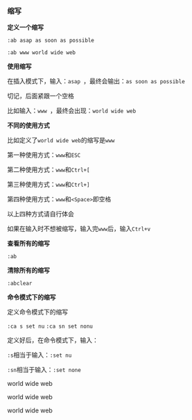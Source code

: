### 缩写

**定义一个缩写**

`:ab asap as soon as possible`

`:ab www world wide web`

**使用缩写**

在插入模式下，输入：`asap `，最终会输出：`as soon as possible`

切记，后面紧跟一个空格

比如输入：`www `，最终会出现：`world wide web`

**不同的使用方式**

比如定义了`world wide web`的缩写是`www`

第一种使用方式：`www`和`ESC`

第二种使用方式：`www`和`Ctrl+[`

第三种使用方式：`www`和`Ctrl+]`

第四种使用方式：`www`和`<Space>`即空格

以上四种方式请自行体会

如果在输入时不想被缩写，输入完`www`后，输入`Ctrl+v`

**查看所有的缩写**

`:ab`

**清除所有的缩写**

`:abclear`

**命令模式下的缩写**

定义命令模式下的缩写

`:ca s set nu`
`:ca sn set nonu`

定义好后，在命令模式下，输入：

`:s`相当于输入：`:set nu`

`:sn`相当于输入：`:set none`

world wide web

world wide web

world wide web 
